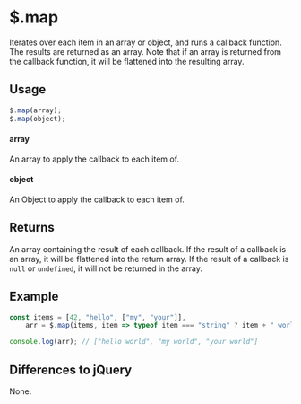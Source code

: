 # $.map

Iterates over each item in an array or object, and runs a callback function. The results are returned as an array. Note that if an array is returned from the callback function, it will be flattened into the resulting array.

## Usage

```javascript
$.map(array);
$.map(object);
```

#### array

An array to apply the callback to each item of.

#### object

An Object to apply the callback to each item of.

## Returns

An array containing the result of each callback. If the result of a callback is an array, it will be flattened into the return array. If the result of a callback is `null` or `undefined`, it will not be returned in the array.

## Example

```javascript
const items = [42, "hello", ["my", "your"]],
	arr = $.map(items, item => typeof item === "string" ? item + " world" : null);

console.log(arr); // ["hello world", "my world", "your world"]
```

## Differences to jQuery

None.
